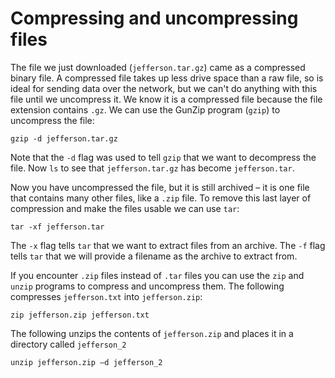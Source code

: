 # Compressing and uncompressing files

The file we just downloaded (`jefferson.tar.gz`) came as a compressed binary file. A compressed file takes up less drive space than a raw file, so is ideal for sending data over the network, but we can't do anything with this file until we uncompress it. We know it is a compressed file because the file extension contains `.gz`. We can use the GunZip program (`gzip`) to uncompress the file:

```
gzip -d jefferson.tar.gz
```

Note that the `-d` flag was used to tell `gzip` that we want to decompress the file. Now `ls` to see that `jefferson.tar.gz` has become `jefferson.tar`.

Now you have uncompressed the file, but it is still archived – it is one file that contains many other files, like a `.zip` file. To remove this last layer of compression and make the files usable we can use `tar`:

```
tar -xf jefferson.tar
```

The `-x` flag tells `tar` that we want to extract files from an archive. The `-f` flag tells `tar` that we will provide a filename as the archive to extract from.

If you encounter `.zip` files instead of `.tar` files you can use the `zip` and `unzip` programs to compress and uncompress them. The following compresses `jefferson.txt` into `jefferson.zip`:

```
zip jefferson.zip jefferson.txt
```

The following unzips the contents of `jefferson.zip` and places it in a directory called `jefferson_2`

```
unzip jefferson.zip –d jefferson_2
```


